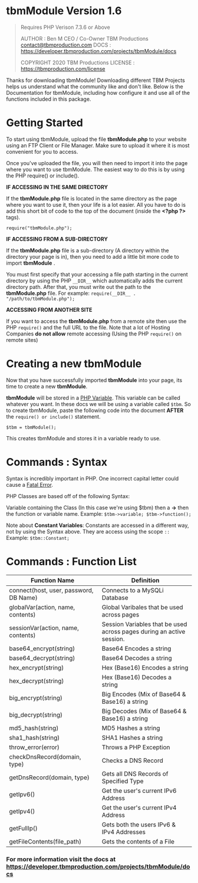 # tbmModule Version 1.6
> Requires PHP Verison 7.3.6 or Above
> 
> AUTHOR : Ben M CEO / Co-Owner TBM Productions contact@tbmproduction.com
>  DOCS : https://developer.tbmproduction.com/projects/tbmModule/docs
>  
>  COPYRIGHT 2020 TBM Productions
>  LICENSE : https://tbmproduction.com/license

Thanks for downloading tbmModule! Downloading different TBM Projects helps us understand what the community like and don't like. Below is the Documentation for tbmModule, including how configure it and use all of the functions included in this package.

# Getting Started

To start using tbmModule, upload the file **tbmModule.php** to your website using an FTP Client or File Manager. Make sure to upload it where it is most convenient for you to access.

Once you've uploaded the file, you will then need to import it into the page where you want to use tbmModule. The easiest way to do this is by using the PHP require() or include(). 

**IF ACCESSING IN THE SAME DIRECTORY**

If the **tbmModule.php** file is located in the same directory as the page where you want to use it, then your life is a lot easier.  All you have to do is add this short bit of code to the top of the document (inside the **&lt;?php ?&gt;** tags).

<code>require("tbmModule.php");</code>

**IF ACCESSING FROM A SUB-DIRECTORY**

If the **tbmModule.php** file is a sub-directory (A directory within the directory your page is in), then you need to add a little bit more code to import **tbmModule** .

You must first specify that your accessing a file path starting in the current directory by using the PHP <code>\_\_DIR__</code> which automatically adds the current directory path. After that, you must write out the path to the **tbmModule.php** file. For example: <code>require(\_\_DIR__ . "/path/to/tbmModule.php");</code>

**ACCESSING FROM ANOTHER SITE**

If you want to access the **tbmModule.php** from a remote site then use the PHP <code>require()</code> and the full URL to the file. Note that a lot of Hosting Companies **do not allow** remote accessing (Using the PHP <code>require()</code> on remote sites)  

# Creating a new tbmModule

Now that you have successfully imported **tbmModule** into your page, its time to create a new **tbmModule**.

**tbmModule**  will be stored in a [PHP Variable](https://www.w3schools.com/php/php_variables.asp). This variable can be called whatever you want. In these docs we will be using a variable called <code>$tbm</code>. So to create tbmModule, paste the following code into the document **AFTER** the <code>require() or include()</code> statement.  

<code>$tbm = tbmModule();</code>

This creates tbmModule and stores it in a variable ready to use.

# Commands : Syntax

Syntax is incredibly important in PHP. One incorrect capital letter could cause a [Fatal Error](https://www.php.net/manual/en/language.errors.php7.php). 

PHP Classes are based off of the following Syntax:

Variable containing the Class (In this case we're using \$tbm) then a **->** then the function or variable name. 
Example: <code>$tbm->variable; $tbm->function();</code>

Note about **Constant Variables**: Constants are accessed in a different way, not by using the Syntax above. They are access using the scope <code>::</code> 
Example: <code>$tbm::Constant;</code>

# Commands : Function List


|      Function Name         |      Definition                        |
|----------------------------|----------------------------------------|
|	connect(host, user, password, DB Name) 	| Connects to a MySQLi Database		  |
|	globalVar(action, name, contents)				 | Global Varibales that be used across pages |
|	sessionVar(action, name, contents) | Session Variables that be used across pages during an active session. | 
| base64_encrypt(string) | Base64 Encodes a string |
| base64_decrypt(string) | Base64 Decodes a string |
| hex_encrypt(string) | Hex (Base16) Encodes a string |
| hex_decrypt(string) | Hex (Base16) Decodes a string |
| big_encrypt(string) | Big Encodes (Mix of Base64 & Base16) a string |
| big_decrypt(string) | Big Decodes (Mix of Base64 & Base16) a string |
| md5_hash(string) | MD5 Hashes a string |
| sha1_hash(string) | SHA1 Hashes a string |
| throw_error(error) | Throws a PHP Exception |
| checkDnsRecord(domain, type) | Checks a DNS Record |
| getDnsRecord(domain, type) | Gets all DNS Records of Specified Type |
| getIpv6() | Get the user's current IPv6 Address |
| getIpv4() | Get the user's current IPv4 Address |
| getFullIp() | Gets both the users IPv6 & IPv4 Addresses |
| getFileContents(file_path) | Gets the contents of a File

### For more information visit the docs at https://developer.tbmproduction.com/projects/tbmModule/docs
